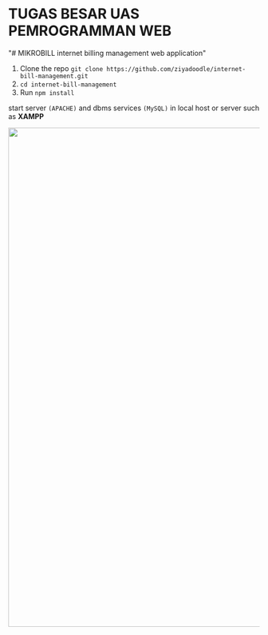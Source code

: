 # TUGAS BESAR UAS PEMROGRAMMAN WEB

"# MIKROBILL internet billing management web application" 

1. Clone the repo `git clone https://github.com/ziyadoodle/internet-bill-management.git`
2. `cd internet-bill-management`
3. Run `npm install`

start server `(APACHE)` and dbms services `(MySQL)` in local host or server such as **XAMPP**

<img src="https://media.discordapp.net/attachments/1069224418938728488/1134122481930748025/preview.png" width="1000" />
